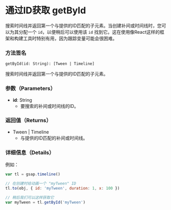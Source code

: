 # 通过ID获取 getById

搜索时间线并返回第一个与提供的ID匹配的子元素。当创建补间或时间线时，您可以为其分配一个 `id`，以便稍后可以使用该 `id` 找到它。这在使用像React这样的框架和构建工具时特别有用，因为跟踪变量可能会很困难。

### 方法签名

```plaintext
getById(id: String): [Tween | Timeline]
```

搜索时间线并返回第一个与提供的ID匹配的子元素。

### 参数（Parameters）

- **id**: String
  - 要搜索的补间或时间线的ID。

### 返回值（Returns）

- Tween | Timeline
  - 与提供的ID匹配的补间或时间线。

### 详细信息（Details）

例如：

```javascript
var tl = gsap.timeline()

// 在创建时给动画一个 "myTween" ID
tl.to(obj, { id: 'myTween', duration: 1, x: 100 })

// 稍后我们可以这样获取它
var myTween = tl.getById('myTween')
```
